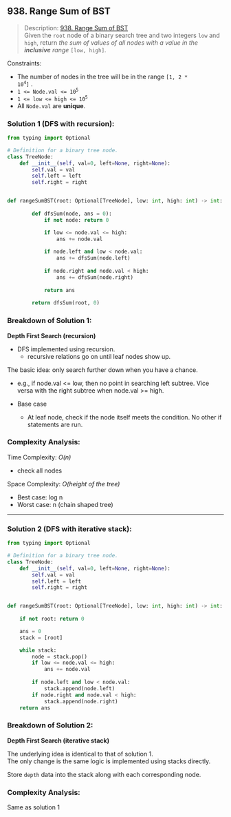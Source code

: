 ## 938. Range Sum of BST

>Description: [938. Range Sum of BST](https://leetcode.com/problems/range-sum-of-bst/)\
Given the `root` node of a binary search tree and two integers `low` and `high`, return *the sum of values of all nodes with a value in the **inclusive** range* `[low, high]`.


Constraints:

- The number of nodes in the tree will be in the range <code>[1, 2 * 10<sup>4</sup>]</code> .
- <code>1 <= Node.val <= 10<sup>5</sup></code> 
- <code>1 <= low <= high <= 10<sup>5</sup></code> 
- All `Node.val` are **unique**.



### Solution 1 (DFS with recursion): 

```python
from typing import Optional

# Definition for a binary tree node.
class TreeNode:
    def __init__(self, val=0, left=None, right=None):
        self.val = val
        self.left = left
        self.right = right


def rangeSumBST(root: Optional[TreeNode], low: int, high: int) -> int:
        
        def dfsSum(node, ans = 0):
            if not node: return 0

            if low <= node.val <= high:
                ans += node.val
            
            if node.left and low < node.val:
                ans += dfsSum(node.left)
            
            if node.right and node.val < high:
                ans += dfsSum(node.right)
            
            return ans
        
        return dfsSum(root, 0)
```
### Breakdown of Solution 1:

**Depth First Search (recursion)**

- DFS implemented using recursion.
    - recursive relations go on until leaf nodes show up.

The basic idea: only search further down when you have a chance.
- e.g., if node.val <= low, then no point in searching left subtree. Vice versa with the right subtree when node.val >= high.

- Base case
    - At leaf node, check if the node itself meets the condition. No other if statements are run.


### Complexity Analysis:

Time Complexity: *O(n)*

- check all nodes

Space Complexity: *O(height of the tree)*

- Best case: log n
- Worst case: n (chain shaped tree)
---

### Solution 2 (DFS with iterative stack): 

```python
from typing import Optional

# Definition for a binary tree node.
class TreeNode:
    def __init__(self, val=0, left=None, right=None):
        self.val = val
        self.left = left
        self.right = right


def rangeSumBST(root: Optional[TreeNode], low: int, high: int) -> int:
    
    if not root: return 0

    ans = 0
    stack = [root]

    while stack:
        node = stack.pop()
        if low <= node.val <= high:
            ans += node.val
        
        if node.left and low < node.val: 
            stack.append(node.left)
        if node.right and node.val < high:
            stack.append(node.right)
    return ans
```
### Breakdown of Solution 2:

**Depth First Search (iterative stack)**

The underlying idea is identical to that of solution 1.\
The only change is the same logic is implemented using stacks directly.

Store `depth` data into the stack along with each corresponding node.


### Complexity Analysis:

Same as solution 1